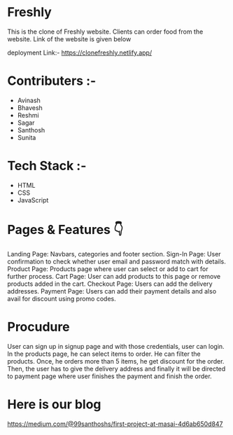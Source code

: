# Freshly
This is the clone of Freshly website. Clients can order food from the website. Link of the website is given below

deployment Link:- https://clonefreshly.netlify.app/


# Contributers :-
+ Avinash
+ Bhavesh
+ Reshmi
+ Sagar
+ Santhosh
+ Sunita

# Tech Stack :-
+ HTML
+ CSS
+ JavaScript

# Pages & Features 👇
Landing Page: Navbars, categories and footer section.
Sign-In Page: User confirmation to check whether user email and password match with details.
Product Page: Products page where user can select or add to cart for further process.
Cart Page: User can add products to this page or remove products added in the cart.
Checkout Page: Users can add the delivery addresses.
Payment Page: Users can add their payment details and also avail for discount using promo codes.

# Procudure
User can sign up in signup page and with those credentials, user can login. In the products page, he can select items to order. He can filter the products. Once, he orders more than 5 items, he get discount for the order. Then, the user has to give the delivery address and finally it will be directed to payment page where user finishes the payment and finish the order.

# Here is our blog
https://medium.com/@99santhoshs/first-project-at-masai-4d6ab650d847
